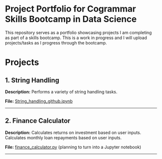 # Project Portfolio for Cogrammar Skills Bootcamp in Data Science

This repository serves as a portfolio showcasing projects I am completing as part of a skills bootcamp. This is a work in progress and I will upload projects/tasks as I progress through the bootcamp.

# Projects

## 1. String Handling

**Description:** Performs a variety of string handling tasks.

**File:** [String_handling_github.ipynb](String_handling_github.ipynb)

---

## 2. Finance Calculator

**Description:** Calculates returns on investment based on user inputs. Calculates monthly loan repayments based on user inputs.

**File:** [finance_calculator.py](path/to/finance_calculator.py) (planning to turn into a Jupyter notebook)

---

